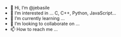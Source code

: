 - 👋 Hi, I’m @jebasile
- 👀 I’m interested in ... C, C++, Python, JavaScript...
- 🌱 I’m currently learning ... 
- 💞️ I’m looking to collaborate on ...
- 📫 How to reach me ...

<!---
jebasile/jebasile is a ✨ special ✨ repository because its `README.md` (this file) appears on your GitHub profile.
You can click the Preview link to take a look at your changes.
--->
